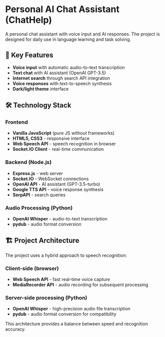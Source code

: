 # Personal AI Chat Assistant (ChatHelp)
A personal chat assistant with voice input and AI responses. The project is designed for daily use in language learning and task solving.

## 🚀 Key Features

- **Voice input** with automatic audio-to-text transcription
- **Text chat** with AI assistant (OpenAI GPT-3.5)
- **Internet search** through search API integration
- **Voice responses** with text-to-speech synthesis
- **Dark/light theme** interface

## 🛠️ Technology Stack

### Frontend
- **Vanilla JavaScript** (pure JS without frameworks)
- **HTML5, CSS3** - responsive interface
- **Web Speech API** - speech recognition in browser
- **Socket.IO Client** - real-time communication

### Backend (Node.js)
- **Express.js** - web server
- **Socket.IO** - WebSocket connections
- **OpenAI API** - AI assistant (GPT-3.5-turbo)
- **Google TTS API** - voice response synthesis
- **SerpAPI** - search queries

### Audio Processing (Python)
- **OpenAI Whisper** - audio-to-text transcription
- **pydub** - audio format conversion

## 🏗️ Project Architecture

The project uses a hybrid approach to speech recognition:

### Client-side (browser)
- **Web Speech API** - fast real-time voice capture
- **MediaRecorder API** - audio recording for subsequent processing

### Server-side processing (Python)
- **OpenAI Whisper** - high-precision audio file transcription
- **pydub** - audio format conversion for compatibility

This architecture provides a balance between speed and recognition accuracy.
